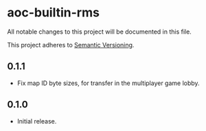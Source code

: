 # aoc-builtin-rms

All notable changes to this project will be documented in this file.

This project adheres to [Semantic Versioning](http://semver.org/).

## 0.1.1
* Fix map ID byte sizes, for transfer in the multiplayer game lobby.

## 0.1.0
* Initial release.
